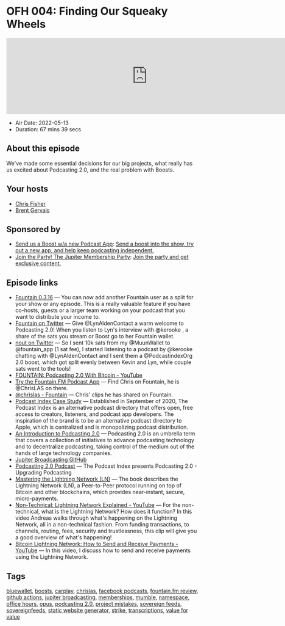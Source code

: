 # OFH 004: Finding Our Squeaky Wheels

<iframe src="https://player.fireside.fm/v2/MkcqFyfv+KUvRqbBl?theme=dark" width="740" height="200" frameborder="0" scrolling="no"></iframe>

* Air Date: 2022-05-13
* Duration: 67 mins 39 secs

## About this episode

We've made some essential decisions for our big projects, what really has us excited about Podcasting 2.0, and the real problem with Boosts.

## Your hosts
* [Chris Fisher](https://www.officehours.hair//hosts/chrislas)
* [Brent Gervais](https://www.officehours.hair//hosts/brentgervais)

## Sponsored by

  * [Send us a Boost w/a new Podcast App](http://newpodcastapps.com/): [Send a boost into the show, try out a new app, and help keep podcasting independent. ](http://newpodcastapps.com/)
  * [Join the Party! The Jupiter Membership Party](https://www.jupiter.party/): [Join the party and get exclusive content. ](https://www.jupiter.party/)



## Episode links

  * [Fountain 0.3.16](https://explore.fountain.fm/blog/fountain-0-3-16 "Fountain 0.3.16") — You can now add another Fountain user as a split for your show or any episode. This is a really valuable feature if you have co-hosts, guests or a larger team working on your podcast that you want to distribute your income to.
  * [Fountain on Twitter](https://twitter.com/fountain_app/status/1519985000329928704 "Fountain on Twitter") — Give @LynAldenContact a warm welcome to Podcasting 2.0! When you listen to Lyn's interview with @kerooke , a share of the sats you stream or Boost go to her Fountain wallet.
  * [nout on Twitter](https://twitter.com/3d_nout/status/1519995151879327744 "nout on Twitter") — So I sent 10k sats from my @MuunWallet to @fountain_app (1 sat fee), I started listening to a podcast by @kerooke chatting with @LynAldenContact and I sent them a @PodcastindexOrg 2.0 boost, which got split evenly between Kevin and Lyn, while couple sats went to the tools! 
  * [FOUNTAIN: Podcasting 2.0 With Bitcoin - YouTube](https://www.youtube.com/watch?v=IxuCGPGgMZg "FOUNTAIN: Podcasting 2.0 With Bitcoin - YouTube")
  * [Try the Fountain.FM Podcast App](https://fountain.fm/ "Try the Fountain.FM Podcast App") — Find Chris on Fountain, he is @ChrisLAS on there.
  * [@chrislas - Fountain](https://fountain.fm/chrislas "@chrislas - Fountain") — Chris' clips he has shared on Fountain. 
  * [Podcast Index Case Study](https://voltage.cloud/blog/case-studies/podcast-index-value-for-value-case-study/ "Podcast Index Case Study") — Established in September of 2020, The Podcast Index is an alternative podcast directory that offers open, free access to creators, listeners, and podcast app developers. The inspiration of the brand is to be an alternative podcast directory to Apple, which is centralized and is monopolizing podcast distribution.
  * [An Introduction to Podcasting 2.0](https://medium.com/@everywheretrip/an-introduction-to-podcasting-2-0-3c4f61ea17f4 "An Introduction to Podcasting 2.0") — Podcasting 2.0 is an umbrella term that covers a collection of initiatives to advance podcasting technology and to decentralize podcasting, taking control of the medium out of the hands of large technology companies.
  * [Jupiter Broadcasting GitHub](https://github.com/JupiterBroadcasting/jupiterbroadcasting.com "Jupiter Broadcasting GitHub")
  * [Podcasting 2.0 Podcast](https://podcastindex.org/podcast/920666 "Podcasting 2.0 Podcast") — The Podcast Index presents Podcasting 2.0 - Upgrading Podcasting 
  * [Mastering the Lightning Network (LN)](https://github.com/lnbook/lnbook "Mastering the Lightning Network \(LN\)") — The book describes the Lightning Network (LN), a Peer-to-Peer protocol running on top of Bitcoin and other blockchains, which provides near-instant, secure, micro-payments.
  * [Non-Technical: Lightning Network Explained - YouTube](https://www.youtube.com/watch?v=XCSfoiD8wUA "Non-Technical: Lightning Network Explained - YouTube") — For the non-technical, what is the Lightning Network? How does it function? In this video Andreas walks through what's happening on the Lightning Network, all in a non-technical fashion. From funding transactions, to channels, routing, fees, security and trustlessness, this clip will give you a good overview of what's happening!
  * [Bitcoin Lightning Network: How to Send and Receive Payments - YouTube](https://www.youtube.com/watch?v=MGNvaJyZ25A "Bitcoin Lightning Network: How to Send and Receive Payments - YouTube") — In this video, I discuss how to send and receive payments using the Lightning Network.



## Tags

[bluewallet](https://www.officehours.hair//tags/bluewallet), [boosts](https://www.officehours.hair//tags/boosts), [carplay](https://www.officehours.hair//tags/carplay), [chrislas](https://www.officehours.hair//tags/chrislas), [facebook podcasts](https://www.officehours.hair//tags/facebook%20podcasts), [fountain.fm review](https://www.officehours.hair//tags/fountain.fm%20review), [github actions](https://www.officehours.hair//tags/github%20actions), [jupiter broadcasting](https://www.officehours.hair//tags/jupiter%20broadcasting), [memberships](https://www.officehours.hair//tags/memberships), [mumble](https://www.officehours.hair//tags/mumble), [namespace](https://www.officehours.hair//tags/namespace), [office hours](https://www.officehours.hair//tags/office%20hours), [opus](https://www.officehours.hair//tags/opus), [podcasting 2.0](https://www.officehours.hair//tags/podcasting%202.0), [project mistakes](https://www.officehours.hair//tags/project%20mistakes), [sovereign feeds](https://www.officehours.hair//tags/sovereign%20feeds), [sovereignfeeds](https://www.officehours.hair//tags/sovereignfeeds), [static website generator](https://www.officehours.hair//tags/static%20website%20generator), [strike](https://www.officehours.hair//tags/strike), [transcriptions](https://www.officehours.hair//tags/transcriptions), [value for value](https://www.officehours.hair//tags/value%20for%20value)